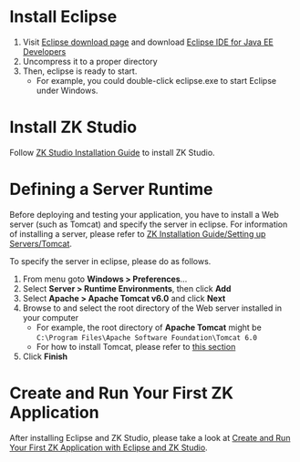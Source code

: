 # Install Eclipse

1.  Visit [Eclipse download page](http://www.eclipse.org/downloads/) and
    download [Eclipse IDE for Java EE
    Developers](http://www.eclipse.org/downloads/download.php?file=/technology/epp/downloads/release/ganymede/SR2/eclipse-jee-ganymede-SR2-win32.zip)
2.  Uncompress it to a proper directory
3.  Then, eclipse is ready to start.
    - For example, you could double-click eclipse.exe to start Eclipse
      under Windows.

# Install ZK Studio

Follow [ZK Studio Installation
Guide](ZK_Studio_Essentials/Installation) to install ZK
Studio.

# Defining a Server Runtime

Before deploying and testing your application, you have to install a Web
server (such as Tomcat) and specify the server in eclipse. For
information of installing a server, please refer to [ZK Installation
Guide/Setting up
Servers/Tomcat](ZK_Installation_Guide/Setting_up_Servers/Tomcat).

To specify the server in eclipse, please do as follows.

1.  From menu goto **Windows \> Preferences**...
2.  Select **Server \> Runtime Environments**, then click **Add**
3.  Select **Apache \> Apache Tomcat v6.0** and click **Next**
4.  Browse to and select the root directory of the Web server installed
    in your computer
    - For example, the root directory of **Apache Tomcat** might be
      `C:\Program Files\Apache Software Foundation\Tomcat 6.0`
    - For how to install Tomcat, please refer to [this
      section](ZK_Installation_Guide/Setting_up_Servers/Tomcat)
5.  Click **Finish**

# Create and Run Your First ZK Application

After installing Eclipse and ZK Studio, please take a look at [Create
and Run Your First ZK Application with Eclipse and ZK
Studio](ZK_Installation_Guide/Quick_Start/Create_and_Run_Your_First_ZK_Application_with_Eclipse_and_ZK_Studio).



